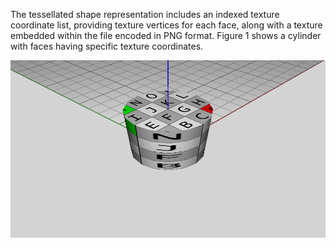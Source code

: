 The tessellated shape representation includes an indexed texture coordinate list, providing texture vertices for each face, along with a texture embedded within the file encoded in PNG format. Figure 1 shows a cylinder with faces having specific texture coordinates.

!["SurfaceTexture"](../../../../figures/examples/tessellation_texture_image.png "Figure 1 &mdash; Tessellation with textures")